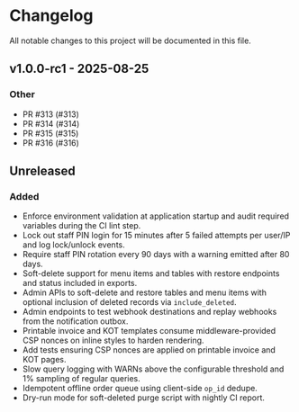 # Changelog

All notable changes to this project will be documented in this file.

## v1.0.0-rc1 - 2025-08-25

### Other
- PR #313 (#313)
- PR #314 (#314)
- PR #315 (#315)
- PR #316 (#316)

## Unreleased

### Added

- Enforce environment validation at application startup and audit required
  variables during the CI lint step.
- Lock out staff PIN login for 15 minutes after 5 failed attempts per user/IP
  and log lock/unlock events.
- Require staff PIN rotation every 90 days with a warning emitted after 80 days.
- Soft-delete support for menu items and tables with restore endpoints and
  status included in exports.
- Admin APIs to soft-delete and restore tables and menu items with optional
  inclusion of deleted records via ``include_deleted``.
- Admin endpoints to test webhook destinations and replay webhooks from the
  notification outbox.
- Printable invoice and KOT templates consume middleware-provided CSP nonces on inline styles to harden rendering.
- Add tests ensuring CSP nonces are applied on printable invoice and KOT pages.
- Slow query logging with WARNs above the configurable threshold and 1% sampling
  of regular queries.
- Idempotent offline order queue using client-side `op_id` dedupe.
- Dry-run mode for soft-deleted purge script with nightly CI report.

